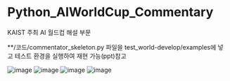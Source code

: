 # Python_AIWorldCup_Commentary
KAIST 주최 AI 월드컵 해설 부문

**/코드/commentator_skeleton.py 파일을 test_world-develop/examples에 넣고 테스트 환경을 실행하여 재현 가능(ppt)참고

![image](https://user-images.githubusercontent.com/26050767/87285043-01f39a00-c532-11ea-8e24-2868096f7ccb.png)
![image](https://user-images.githubusercontent.com/26050767/87285058-0750e480-c532-11ea-959c-89c7eb747646.png)
![image](https://user-images.githubusercontent.com/26050767/87285089-1041b600-c532-11ea-9196-00ffed634d56.png)
![image](https://user-images.githubusercontent.com/26050767/87285105-146dd380-c532-11ea-8a80-1d252cb90aa9.png)
